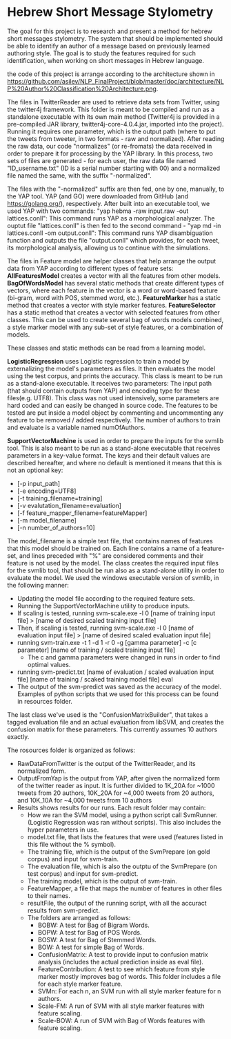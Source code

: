 # Hebrew Short Message Stylometry
The goal for this project is to research and present a method for hebrew short messages stylometry.
The system that should be implemented should be able to identify an author of a message based on previously learned authoring style.
The goal is to study the features required for such identification, when working on short messages in Hebrew language.

the code of this project is arrange according to the architecture shown in https://github.com/asilev/NLP_FinalProject/blob/master/doc/architecture/NLP%20Author%20Classification%20Architecture.png.

The files in TwitterReader are used to retrieve data sets from Twitter, using the twitter4j framework.
This folder is meant to be compiled and run as a standalone executable with its own main method (Twitter4j is provided in a pre-compiled JAR library, twitter4j-core-4.0.4.jar, imported into the project).
Running it requires one parameter, which is the output path (where to put the tweets from tweeter, in two formats - raw and normalized).
After reading the raw data, our code "normalizes" (or re-fromats) the data received in order to prepare it for processing by the YAP library.
In this process, two sets of files are generated - for each user, the raw data file named "ID_username.txt" (ID is a serial number starting with 00) and a normalized file named the same, with the suffix "-normalized".

The files with the "-normalized" suffix are then fed, one by one, manually, to the YAP tool. YAP (and GO) were downloaded from GitHub (and https://golang.org/), respectively.
After built into an executable tool, we used YAP with two commands:
"yap hebma -raw input.raw -out lattices.conll": This command runs YAP as a morphological analyzer. The ouptut file "lattices.conll" is then fed to the second command - 
"yap md -in lattices.conll -om output.conll": This command runs YAP disambiguation function and outputs the file "output.conll" which provides, for each tweet, its morphological analysis, allowing us to continue with the simulations.
 
The files in Feature model are helper classes that help arrange the output data from YAP according to different types of feature sets:
**AllFeaturesModel** creates a vector with all the features from other models.
**BagOfWordsModel** has several static methods that create different types of vectors, where each feature in the vector is a word or word-based feature (bi-gram, word with POS, stemmed word, etc.).
**FeatureMarker** has a static method that creates a vector with style marker features.
**FeatureSelector** has a static method that creates a vector with selected features from other classes. This can be used to create several bag of words models combined, a style marker model with any sub-set of style features, or a combination of models.

These classes and static methods can be read from a learning model.

**LogisticRegression** uses Logistic regression to train a model by externalizing the model's parameters as files.
It then evaluates the model using the test corpus, and prints the accuracy.
This class is meant to be run as a stand-alone executable. It receives two parameters: The input path (that should contain outputs from YAP) and encoding type for these files(e.g. UTF8).
This class was not used intensively, some parameters are hard coded and can easily be changed in source code.
The features to be tested are put inside a model object by commenting and uncommenting any feature to be removed / added respectively.
The number of authors to train and evaluate is a variable named numOfAuthors.

**SupportVectorMachine** is used in order to prepare the inputs for the svmlib tool. This is also meant to be run as a stand-alone executable that receives parameters in a key-value format.
The keys and their default values are described hereafter, and where no default is mentioned it means that this is not an optional key:
* [-p input_path] 
* [-e encoding=UTF8] 
* [-t training_filename=training] 
* [-v evalutation_filename=evaluation] 
* [-f feature_mapper_filename=featureMapper] 
* [-m model_filename] 
* [-n number_of_authors=10]

The model_filename is a simple text file, that contains names of features that this model should be trained on.
Each line contains a name of a feature-set, and lines preceded with "%" are considered comments and their feature is not used by the model. The class creates the required input files for the svmlib tool, that should be run also as a stand-alone utility in order to evaluate the model.
We used the windows executable version of svmlib, in the following manner:
* Updating the model file according to the required feature sets.
* Running the SupportVectorMachine utility to produce inputs.
* If scaling is tested, running svm-scale.exe -l 0 [name of training input file] > [name of desired scaled training input file]
* Then, if scaling is tested, running svm-scale.exe -l 0 [name of evaluation input file] > [name of desired scaled evaluation input file]
* running svm-train.exe -t 1 -d 1 -r 0 -g [gamma parameter] -c [c parameter] [name of training / scaled training input file]
   - The c and gamma parameters were changed in runs in order to find optimal values.
* running svm-predict.txt [name of evaluation / scaled evaluation input file] [name of training / scaked training model file] eval
* The output of the svm-predict was saved as the accuracy of the model.
Examples of python scripts that we used for this process can be found in resources folder.

The last class we've used is the "ConfusionMatrixBuilder", that takes a tagged evaluation file and an actual evaluation from libSVM, and creates the confusion matrix for these parameters. This currently assumes 10 authors exactly.

The rosources folder is organized as follows:
* RawDataFromTwitter is the output of the TwitterReader, and its normalized form.
* OutputFromYap is the output from YAP, after given the normalized form of the twitter reader as input. It is further divided to 1K_20A for ~1000 tweets from 20 authors, 10K_20A for ~4,000 tweets from 20 authors, and 10K_10A for ~4,000 tweets from 10 authors
* Results shows results for our runs. Each result folder may contain:
   - How we ran the SVM model, using a python script call SvmRunner. (Logistic Regression was ran without scripts). This also includes the hyper parameters in use.
   - model.txt file, that lists the features that were used (features listed in this file without the % symbol).
   - The training file, which is the output of the SvmPrepare (on gold corpus) and input for svm-train.
   - The evaluation file, which is also the outptu of the SvmPrepare (on test corpus) and input for svm-predict.
   - The training model, which is the output of svm-train.
   - FeatureMapper, a file that maps the number of features in other files to their names.
   - resultFile, the output of the running script, with all the accuract results from svm-predict.
   - The folders are arranged as follows:
      - BOBW: A test for Bag of Bigram Words.
      - BOPW: A test for Bag of POS Words.
      - BOSW: A test for Bag of Stemmed Words.
      - BOW: A test for simple Bag of Words.
      - ConfusionMatrix: A test to provide input to confusion matrix analysis (includes the actual prediction inside as eval file).
      - FeatureContribution: A test to see which feature from style marker mostly improves bag of words. This folder includes a file for each style marker feature.
      - SVMn: For each n, an SVM run with all style marker feature for n authors.
      - Scale-FM: A run of SVM with all style marker features with feature scaling.
      - Scale-BOW: A run of SVM with Bag of Words features with feature scaling.
